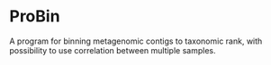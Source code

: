 ProBin
======

A program for binning metagenomic contigs to taxonomic rank, with possibility to use correlation between multiple samples. 

